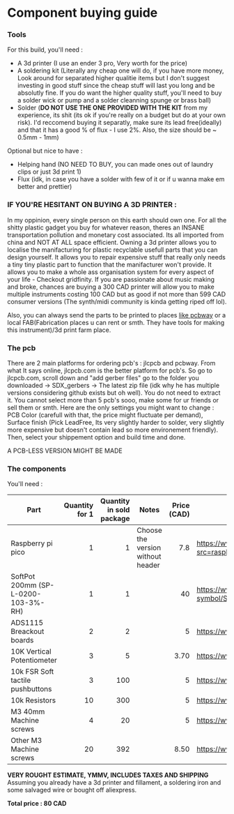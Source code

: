 # Component buying guide

### Tools

For this build, you'll need : 

- A 3d printer (I use an ender 3 pro, Very worth for the price)
- A soldering kit (Literally any cheap one will do, if you have more money, Look around for separated higher qualitie items but I don't suggest investing in good stuff since the cheap stuff will last you long and be absolutly fine. If you do want the higher quality stuff, you'll need to buy a solder wick or pump and a solder cleanning spunge or brass ball)
- Solder (**DO NOT USE THE ONE PROVIDED WITH THE KIT** from my experience, its shit (its ok if you're really on a budget but do at your own risk). I'd reccomend buying it separatly, make sure its lead free(ideally) and that it has a good % of flux - I use 2%. Also, the size should be ~ 0.5mm - 1mm)
    
Optional but nice to have : 

- Helping hand (NO NEED TO BUY, you can made ones out of laundry clips or just 3d print 1)
- Flux (idk, in case you have a solder with few of it or if u wanna make em better and prettier)

### **IF YOU'RE HESITANT ON BUYING A 3D PRINTER :**

In my oppinion, every single person on this earth should own one. For all the shitty plastic gadget you buy for whatever reason, theres an INSANE transportation pollution and monetary cost associated. Its all imported from china and NOT AT ALL space efficient. Owning a 3d printer allows you to localise the manifacturing for plastic recyclable usefull parts that you can design yourself. It allows you to repair expensive stuff that really only needs a tiny tiny plastic part to function that the manifacturer won't provide. It allows you to make a whole ass organisation system for every aspect of your life - Checkout gridfinity. If you are passionate about music making and broke, chances are buying a 300 CAD printer will allow you to make multiple instruments costing 100 CAD but as good if not more than 599 CAD consumer versions (The synth/midi community is kinda getting riped off lol).

Also, you can always send the parts to be printed to places [like pcbway](pcbway.com) or a local FAB(Fabrication places u can rent or smth. They have tools for making this instrument)/3d print farm place.

### The pcb

There are 2 main platforms for ordering pcb's : jlcpcb and pcbway. From what It says online, jlcpcb.com is the better platform for pcb's. So go to jlcpcb.com, scroll down and "add gerber files" go to the folder you downloaded -> SDX_gerbers -> The latest zip file (idk why he has multiple versions considering github exists but oh well). You do not need to extract it. You cannot select more than 5 pcb's sooo, make some for ur friends or sell them or smth. Here are the only settings you might want to change : PCB Color (carefull with that, the price might fluctuate per demand), Surface finish (Pick LeadFree, Its very slightly harder to solder, very slightly more expensive but doesn't contain lead so more environement friendly). Then, select your shippement option and build time and done.

A PCB-LESS VERSION MIGHT BE MADE

### The components

You'll need :
    
| Part       | Quantity for 1  | Quantity in sold package  | Notes   |Price (CAD)  | Url |
| --------------------|-----------------:|----------------:|------------|----:|-----|
| Raspberry pi pico |     1 |  1|  Choose the version without header | 7.8 | https://www.pishop.ca/product/raspberry-pi-pico-2/?src=raspberrypi|
| SoftPot 200mm (SP-L-0200-103-3%-RH) | 1 | 1 | | 40 | https://www.digikey.ca/en/products/detail/spectra-symbol/SP-L-0200-103-3-RH/2175427 |
|  ADS1115 Breackout boards | 2 | 2 | | 5 | https://www.aliexpress.com/item/1005007906475242.html |
| 10K Vertical Potentiometer | 3 | 5 | | 3.70 | https://www.aliexpress.com/item/1005006220604488.html |
| 10k FSR Soft tactile pushbuttons | 3 | 100 | | 5 | https://www.aliexpress.com/item/1005009964547709.html |
| 10k Resistors | 10 | 300 | | 5 | https://www.aliexpress.com/item/1005008321368077.html |
| M3 40mm Machine screws | 4 | 20 | | 5 | https://www.aliexpress.com/item/33003801934.html |
| Other M3 Machine screws | 20 | 392 | | 8.50 | https://www.aliexpress.com/item/1005007273134914.html |

**VERY ROUGHT ESTIMATE, YMMV, INCLUDES TAXES AND SHIPPING** Assuming you already have a 3d printer and fillament, a soldering iron and some salvaged wire or bought off aliexpress.

**Total price : 80 CAD**
